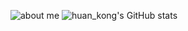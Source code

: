 ![about me ](http://img.huankong.top/2021/08/06/ba4490acb5a28.png)
![huan_kong's GitHub stats](https://github-readme-stats.vercel.app/api?username=huank0ng&show_icons=true&theme=react)
